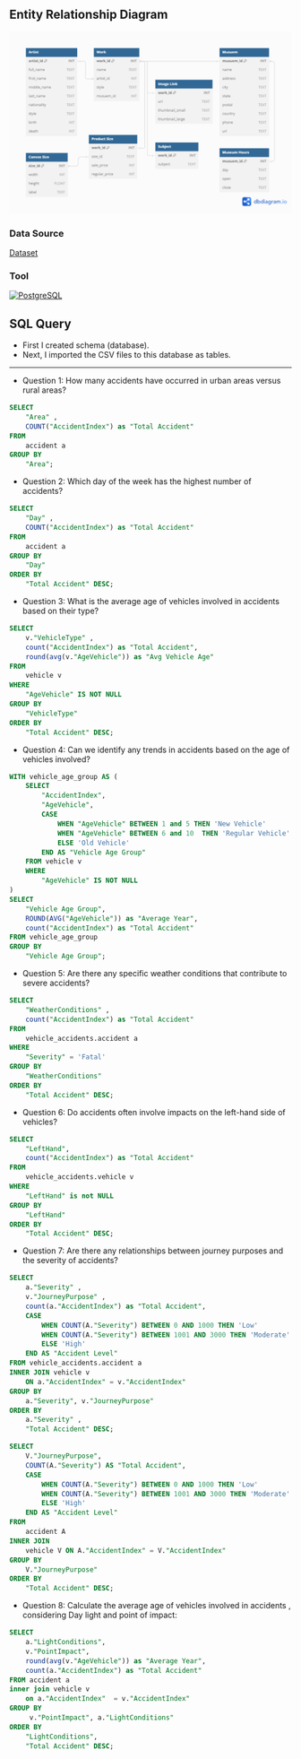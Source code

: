 ## Entity Relationship Diagram
![Vehicle Accidents](https://github.com/Ben-Joan/sql_challenge/blob/main/Famous%20Paintings/Paintings%20ERD.png)

### Data Source
[Dataset](https://github.com/Ben-Joan/sql_challenge/tree/main/Vehicle%20Accidents/Data)

### Tool
 <a href="#"><img alt="PostgreSQL" src ="https://img.shields.io/badge/PostgreSQL-00498D.svg?logo=postgresql&logoColor=white"></a>
 
## SQL Query
- First I created schema (database).
- Next, I imported the CSV files to this database as tables.
------------------------------------------------------------------------------------
- Question 1: How many accidents have occurred in urban areas versus rural areas?
  
```sql
SELECT 
	"Area" ,
	COUNT("AccidentIndex") as "Total Accident"
FROM
	accident a 
GROUP BY 
	"Area";
```

- Question 2: Which day of the week has the highest number of accidents?
  
```sql
SELECT 
	"Day" ,
	COUNT("AccidentIndex") as "Total Accident"
FROM
	accident a 
GROUP BY 
	"Day" 
ORDER BY 
	"Total Accident" DESC;
```

- Question 3: What is the average age of vehicles involved in accidents based on their type?
  
```sql
SELECT 
	v."VehicleType" ,
	count("AccidentIndex") as "Total Accident",
	round(avg(v."AgeVehicle")) as "Avg Vehicle Age"
FROM 
	vehicle v
WHERE 
	"AgeVehicle" IS NOT NULL
GROUP BY 
	"VehicleType"
ORDER BY 
	"Total Accident" DESC;
```

- Question 4: Can we identify any trends in accidents based on the age of vehicles involved?
  
```sql
WITH vehicle_age_group AS (
	SELECT 
		"AccidentIndex", 
		"AgeVehicle",
		CASE 
			WHEN "AgeVehicle" BETWEEN 1 and 5 THEN 'New Vehicle'
			WHEN "AgeVehicle" BETWEEN 6 and 10  THEN 'Regular Vehicle'
			ELSE 'Old Vehicle'
		END AS "Vehicle Age Group"
	FROM vehicle v 
	WHERE 
		"AgeVehicle" IS NOT NULL
)
SELECT 
	"Vehicle Age Group",
	ROUND(AVG("AgeVehicle")) as "Average Year",
	count("AccidentIndex") as "Total Accident"
FROM vehicle_age_group
GROUP BY
	"Vehicle Age Group";

```
- Question 5: Are there any specific weather conditions that contribute to severe accidents?
  
```sql
SELECT 
	"WeatherConditions" ,
	count("AccidentIndex") as "Total Accident"
FROM 
	vehicle_accidents.accident a 
WHERE
	"Severity" = 'Fatal'
GROUP BY 
	"WeatherConditions" 
ORDER BY 
	"Total Accident" DESC;
```

- Question 6: Do accidents often involve impacts on the left-hand side of vehicles?

```sql
SELECT 
	"LeftHand",
	count("AccidentIndex") as "Total Accident"
FROM 
	vehicle_accidents.vehicle v  
WHERE 
	"LeftHand" is not NULL
GROUP BY 
	"LeftHand" 
ORDER BY 
	"Total Accident" DESC;
```

- Question 7: Are there any relationships between journey purposes and the severity of accidents?
  
```sql
SELECT
	a."Severity" ,
	v."JourneyPurpose" ,
	count(a."AccidentIndex") as "Total Accident",
	CASE 
		WHEN COUNT(A."Severity") BETWEEN 0 AND 1000 THEN 'Low'
		WHEN COUNT(A."Severity") BETWEEN 1001 AND 3000 THEN 'Moderate'
		ELSE 'High'
	END AS "Accident Level"
FROM vehicle_accidents.accident a 
INNER JOIN vehicle v 
	ON a."AccidentIndex" = v."AccidentIndex" 
GROUP BY 
	a."Severity", v."JourneyPurpose" 
ORDER BY 
	a."Severity" , 
	"Total Accident" DESC;
```
```sql
SELECT 
	V."JourneyPurpose", 
	COUNT(A."Severity") AS "Total Accident",
	CASE 
		WHEN COUNT(A."Severity") BETWEEN 0 AND 1000 THEN 'Low'
		WHEN COUNT(A."Severity") BETWEEN 1001 AND 3000 THEN 'Moderate'
		ELSE 'High'
	END AS "Accident Level"
FROM 
	accident A
INNER JOIN 
	vehicle V ON A."AccidentIndex" = V."AccidentIndex"
GROUP BY 
	V."JourneyPurpose"
ORDER BY 
	"Total Accident" DESC;
```

- Question 8: Calculate the average age of vehicles involved in accidents , considering Day light and point of impact:

```sql
SELECT 
	a."LightConditions",
	v."PointImpact",
	round(avg(v."AgeVehicle")) as "Average Year",
	count(a."AccidentIndex") as "Total Accident"
FROM accident a  
inner join vehicle v
	on a."AccidentIndex"  = v."AccidentIndex" 
GROUP BY 
	 v."PointImpact", a."LightConditions"
ORDER BY 
	"LightConditions",
	"Total Accident" DESC;
```
